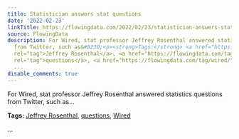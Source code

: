 ```yaml
---
title: Statistician answers stat questions
date: '2022-02-23'
linkTitle: https://flowingdata.com/2022/02/23/statistician-answers-stat-questions/
source: FlowingData
description: For Wired, stat professor Jeffrey Rosenthal answered statistics questions
  from Twitter, such as&#8230;<p><strong>Tags:</strong> <a href="https://flowingdata.com/tag/jeffrey-rosenthal/"
  rel="tag">Jeffrey Rosenthal</a>, <a href="https://flowingdata.com/tag/questions/"
  rel="tag">questions</a>, <a href="https://flowingdata.com/tag/wired/" rel="tag">Wired</a></p>
  ...
disable_comments: true
---
```

For Wired, stat professor Jeffrey Rosenthal answered statistics questions from Twitter, such as&#8230;<p><strong>Tags:</strong> <a href="https://flowingdata.com/tag/jeffrey-rosenthal/" rel="tag">Jeffrey Rosenthal</a>, <a href="https://flowingdata.com/tag/questions/" rel="tag">questions</a>, <a href="https://flowingdata.com/tag/wired/" rel="tag">Wired</a></p> ...